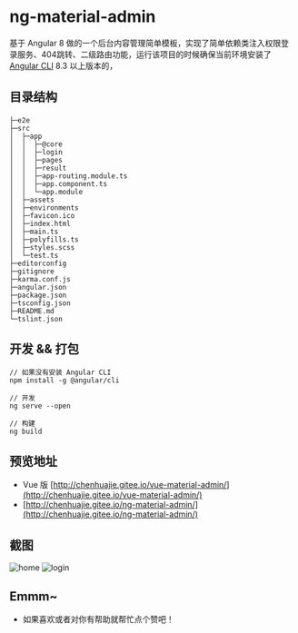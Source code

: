 # ng-material-admin

基于 Angular 8 做的一个后台内容管理简单模板，实现了简单依赖类注入权限登录服务、404跳转、二级路由功能，运行该项目的时候确保当前环境安装了 [Angular CLI](https://github.com/angular/angular-cli) 8.3 以上版本的，

## 目录结构
```
├─e2e                　　
├─src
│  ├─app
│  │  ├─@core
│  │  ├─login
│  │  ├─pages
│  │  ├─result
│  │  ├─app-routing.module.ts
│  │  ├─app.component.ts
│  │  └─app.module
│  ├─assets
│  ├─environments 
│  ├─favicon.ico
│  ├─index.html
│  ├─main.ts
│  ├─polyfills.ts
│  ├─styles.scss
│  └─test.ts
├─editorconfig
├─gitignore
├─karma.conf.js
├─angular.json
├─package.json 
├─tsconfig.json
├─README.md
└─tslint.json
```

## 开发 && 打包

```
// 如果没有安装 Angular CLI
npm install -g @angular/cli

// 开发
ng serve --open

// 构建
ng build
```

## 预览地址

+ Vue 版 [http://chenhuajie.gitee.io/vue-material-admin/](http://chenhuajie.gitee.io/vue-material-admin/)
+ [http://chenhuajie.gitee.io/ng-material-admin/](http://chenhuajie.gitee.io/ng-material-admin/)

## 截图

![home](https://gitee.com/chenhuajie/ng-material-admin/raw/master/src/assets/vue-material-admin.png)
![login](https://gitee.com/chenhuajie/ng-material-admin/raw/master/src/assets/login.png)

## Emmm~

+ 如果喜欢或者对你有帮助就帮忙点个赞吧！
